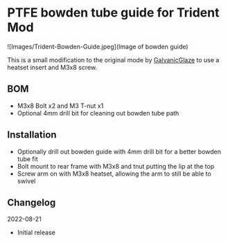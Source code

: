 # PTFE bowden tube guide for Trident Mod

![Images/Trident-Bowden-Guide.jpeg](Image of bowden guide)

This is a small modification to the original mode by [GalvanicGlaze](https://github.com/GalvanicGlaze/Voron_Mods/tree/main/Trident%20Bowden%20tube%20PTFE%20guide) to use a heatset insert and M3x8 screw.

## BOM
- M3x8 Bolt x2 and M3 T-nut x1
- Optional 4mm drill bit for cleaning out bowden tube path

## Installation
- Optionally drill out bowden guide with 4mm drill bit for a better bowden tube fit
- Bolt mount to rear frame with M3x8 and tnut putting the lip at the top
- Screw arm on with M3x8 heatset, allowing the arm to still be able to swivel

## Changelog
2022-08-21
- Initial release
